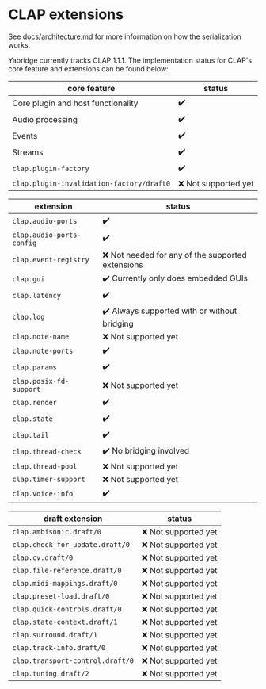 # CLAP extensions

See
[docs/architecture.md](https://github.com/robbert-vdh/yabridge/blob/master/docs/architecture.md)
for more information on how the serialization works.

Yabridge currently tracks CLAP 1.1.1. The implementation status for CLAP's core feature and extensions can be found below:

| core feature                              | status                |
| ----------------------------------------- | --------------------- |
| Core plugin and host functionality        | :heavy_check_mark:    |
| Audio processing                          | :heavy_check_mark:    |
| Events                                    | :heavy_check_mark:    |
| Streams                                   | :heavy_check_mark:    |
| `clap.plugin-factory`                     | :heavy_check_mark:    |
| `clap.plugin-invalidation-factory/draft0` | :x: Not supported yet |

| extension                 | status                                                       |
| ------------------------- | ------------------------------------------------------------ |
| `clap.audio-ports`        | :heavy_check_mark:                                           |
| `clap.audio-ports-config` | :heavy_check_mark:                                           |
| `clap.event-registry`     | :x: Not needed for any of the supported extensions           |
| `clap.gui`                | :heavy_check_mark: Currently only does embedded GUIs         |
| `clap.latency`            | :heavy_check_mark:                                           |
| `clap.log`                | :heavy_check_mark: Always supported with or without bridging |
| `clap.note-name`          | :x: Not supported yet                                        |
| `clap.note-ports`         | :heavy_check_mark:                                           |
| `clap.params`             | :heavy_check_mark:                                           |
| `clap.posix-fd-support`   | :x: Not supported yet                                        |
| `clap.render`             | :heavy_check_mark:                                           |
| `clap.state`              | :heavy_check_mark:                                           |
| `clap.tail`               | :heavy_check_mark:                                           |
| `clap.thread-check`       | :heavy_check_mark: No bridging involved                      |
| `clap.thread-pool`        | :x: Not supported yet                                        |
| `clap.timer-support`      | :x: Not supported yet                                        |
| `clap.voice-info`         | :heavy_check_mark:                                           |

| draft extension                  | status                |
| -------------------------------- | --------------------- |
| `clap.ambisonic.draft/0`         | :x: Not supported yet |
| `clap.check_for_update.draft/0`  | :x: Not supported yet |
| `clap.cv.draft/0`                | :x: Not supported yet |
| `clap.file-reference.draft/0`    | :x: Not supported yet |
| `clap.midi-mappings.draft/0`     | :x: Not supported yet |
| `clap.preset-load.draft/0`       | :x: Not supported yet |
| `clap.quick-controls.draft/0`    | :x: Not supported yet |
| `clap.state-context.draft/1`     | :x: Not supported yet |
| `clap.surround.draft/1`          | :x: Not supported yet |
| `clap.track-info.draft/0`        | :x: Not supported yet |
| `clap.transport-control.draft/0` | :x: Not supported yet |
| `clap.tuning.draft/2`            | :x: Not supported yet |
